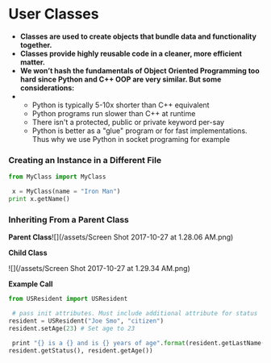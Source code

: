 # User Classes

* **Classes are used to create objects that bundle data and functionality together.**
* **Classes provide highly reusable code in a cleaner, more efficient matter.**
* **We won’t hash the fundamentals of Object Oriented Programming too hard since Python and C++ OOP are very similar. But some considerations:**
* * Python is typically 5-10x shorter than C++ equivalent
  * Python programs run slower than C++ at runtime
  * There isn't a protected, public or private keyword per-say
  * Python is better as a "glue" program or for fast implementations. Thus why we use Python in socket programing for example

### Creating an Instance in a Different File

```py
from MyClass import MyClass

 x = MyClass(name = "Iron Man")
print x.getName()
```

### Inheriting From a Parent Class

**Parent Class**![](/assets/Screen Shot 2017-10-27 at 1.28.06 AM.png)

**Child Class**

![](/assets/Screen Shot 2017-10-27 at 1.29.34 AM.png)

**Example Call**

```py
from USResident import USResident

 # pass init attributes. Must include additional attribute for status
resident = USResident("Joe Smo", "citizen")
resident.setAge(23) # Set age to 23

 print "{} is a {} and is {} years of age".format(resident.getLastName(), 
resident.getStatus(), resident.getAge())
```



